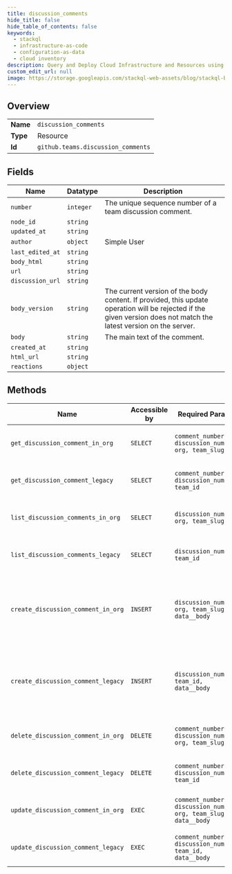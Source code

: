```yaml
---
title: discussion_comments
hide_title: false
hide_table_of_contents: false
keywords:
  - stackql
  - infrastructure-as-code
  - configuration-as-data
  - cloud inventory
description: Query and Deploy Cloud Infrastructure and Resources using SQL
custom_edit_url: null
image: https://storage.googleapis.com/stackql-web-assets/blog/stackql-blog-post-featured-image.png
---
```

  
    

## Overview
<table><tbody>
<tr><td><b>Name</b></td><td><code>discussion_comments</code></td></tr>
<tr><td><b>Type</b></td><td>Resource</td></tr>
<tr><td><b>Id</b></td><td><code>github.teams.discussion_comments</code></td></tr>
</tbody></table>

## Fields
| Name | Datatype | Description |
| ---- | -------- | ----------- |
| `number` | `integer` | The unique sequence number of a team discussion comment. |
| `node_id` | `string` |  |
| `updated_at` | `string` |  |
| `author` | `object` | Simple User |
| `last_edited_at` | `string` |  |
| `body_html` | `string` |  |
| `url` | `string` |  |
| `discussion_url` | `string` |  |
| `body_version` | `string` | The current version of the body content. If provided, this update operation will be rejected if the given version does not match the latest version on the server. |
| `body` | `string` | The main text of the comment. |
| `created_at` | `string` |  |
| `html_url` | `string` |  |
| `reactions` | `object` |  |
## Methods
| Name | Accessible by | Required Params | Description |
| ---- | ------------- | --------------- | ----------- |
| `get_discussion_comment_in_org` | `SELECT` | `comment_number, discussion_number, org, team_slug` | Get a specific comment on a team discussion. OAuth access tokens require the `read:discussion` [scope](https://docs.github.com/apps/building-oauth-apps/understanding-scopes-for-oauth-apps/).<br /><br />**Note:** You can also specify a team by `org_id` and `team_id` using the route `GET /organizations/{org_id}/team/{team_id}/discussions/{discussion_number}/comments/{comment_number}`. |
| `get_discussion_comment_legacy` | `SELECT` | `comment_number, discussion_number, team_id` | **Deprecation Notice:** This endpoint route is deprecated and will be removed from the Teams API. We recommend migrating your existing code to use the new [Get a discussion comment](https://docs.github.com/rest/reference/teams#get-a-discussion-comment) endpoint.<br /><br />Get a specific comment on a team discussion. OAuth access tokens require the `read:discussion` [scope](https://docs.github.com/apps/building-oauth-apps/understanding-scopes-for-oauth-apps/). |
| `list_discussion_comments_in_org` | `SELECT` | `discussion_number, org, team_slug` | List all comments on a team discussion. OAuth access tokens require the `read:discussion` [scope](https://docs.github.com/apps/building-oauth-apps/understanding-scopes-for-oauth-apps/).<br /><br />**Note:** You can also specify a team by `org_id` and `team_id` using the route `GET /organizations/{org_id}/team/{team_id}/discussions/{discussion_number}/comments`. |
| `list_discussion_comments_legacy` | `SELECT` | `discussion_number, team_id` | **Deprecation Notice:** This endpoint route is deprecated and will be removed from the Teams API. We recommend migrating your existing code to use the new [List discussion comments](https://docs.github.com/rest/reference/teams#list-discussion-comments) endpoint.<br /><br />List all comments on a team discussion. OAuth access tokens require the `read:discussion` [scope](https://docs.github.com/apps/building-oauth-apps/understanding-scopes-for-oauth-apps/). |
| `create_discussion_comment_in_org` | `INSERT` | `discussion_number, org, team_slug, data__body` | Creates a new comment on a team discussion. OAuth access tokens require the `write:discussion` [scope](https://docs.github.com/apps/building-oauth-apps/understanding-scopes-for-oauth-apps/).<br /><br />This endpoint triggers [notifications](https://docs.github.com/en/github/managing-subscriptions-and-notifications-on-github/about-notifications). Creating content too quickly using this endpoint may result in secondary rate limiting. See "[Secondary rate limits](https://docs.github.com/rest/overview/resources-in-the-rest-api#secondary-rate-limits)" and "[Dealing with secondary rate limits](https://docs.github.com/rest/guides/best-practices-for-integrators#dealing-with-secondary-rate-limits)" for details.<br /><br />**Note:** You can also specify a team by `org_id` and `team_id` using the route `POST /organizations/{org_id}/team/{team_id}/discussions/{discussion_number}/comments`. |
| `create_discussion_comment_legacy` | `INSERT` | `discussion_number, team_id, data__body` | **Deprecation Notice:** This endpoint route is deprecated and will be removed from the Teams API. We recommend migrating your existing code to use the new [Create a discussion comment](https://docs.github.com/rest/reference/teams#create-a-discussion-comment) endpoint.<br /><br />Creates a new comment on a team discussion. OAuth access tokens require the `write:discussion` [scope](https://docs.github.com/apps/building-oauth-apps/understanding-scopes-for-oauth-apps/).<br /><br />This endpoint triggers [notifications](https://docs.github.com/en/github/managing-subscriptions-and-notifications-on-github/about-notifications). Creating content too quickly using this endpoint may result in secondary rate limiting. See "[Secondary rate limits](https://docs.github.com/rest/overview/resources-in-the-rest-api#secondary-rate-limits)" and "[Dealing with secondary rate limits](https://docs.github.com/rest/guides/best-practices-for-integrators#dealing-with-secondary-rate-limits)" for details. |
| `delete_discussion_comment_in_org` | `DELETE` | `comment_number, discussion_number, org, team_slug` | Deletes a comment on a team discussion. OAuth access tokens require the `write:discussion` [scope](https://docs.github.com/apps/building-oauth-apps/understanding-scopes-for-oauth-apps/).<br /><br />**Note:** You can also specify a team by `org_id` and `team_id` using the route `DELETE /organizations/{org_id}/team/{team_id}/discussions/{discussion_number}/comments/{comment_number}`. |
| `delete_discussion_comment_legacy` | `DELETE` | `comment_number, discussion_number, team_id` | **Deprecation Notice:** This endpoint route is deprecated and will be removed from the Teams API. We recommend migrating your existing code to use the new [Delete a discussion comment](https://docs.github.com/rest/reference/teams#delete-a-discussion-comment) endpoint.<br /><br />Deletes a comment on a team discussion. OAuth access tokens require the `write:discussion` [scope](https://docs.github.com/apps/building-oauth-apps/understanding-scopes-for-oauth-apps/). |
| `update_discussion_comment_in_org` | `EXEC` | `comment_number, discussion_number, org, team_slug, data__body` | Edits the body text of a discussion comment. OAuth access tokens require the `write:discussion` [scope](https://docs.github.com/apps/building-oauth-apps/understanding-scopes-for-oauth-apps/).<br /><br />**Note:** You can also specify a team by `org_id` and `team_id` using the route `PATCH /organizations/{org_id}/team/{team_id}/discussions/{discussion_number}/comments/{comment_number}`. |
| `update_discussion_comment_legacy` | `EXEC` | `comment_number, discussion_number, team_id, data__body` | **Deprecation Notice:** This endpoint route is deprecated and will be removed from the Teams API. We recommend migrating your existing code to use the new [Update a discussion comment](https://docs.github.com/rest/reference/teams#update-a-discussion-comment) endpoint.<br /><br />Edits the body text of a discussion comment. OAuth access tokens require the `write:discussion` [scope](https://docs.github.com/apps/building-oauth-apps/understanding-scopes-for-oauth-apps/). |
